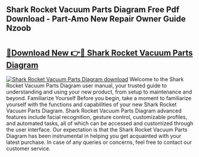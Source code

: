 ## Shark Rocket Vacuum Parts Diagram Free Pdf Download - Part-Amo New Repair Owner Guide Nzoob

# <h2><a href="http://dfhcfs.blite.top/?on=Shark+Rocket+Vacuum+Parts+Diagram">🔗Download New 👉🔴 Shark Rocket Vacuum Parts Diagram</a></h2>

[![Shark Rocket Vacuum Parts Diagram download](https://i.imgur.com/lujVjoI.png)](http://dfhcfs.blite.top/?on=Shark+Rocket+Vacuum+Parts+Diagram)
Welcome to the Shark Rocket Vacuum Parts Diagram user manual, your trusted guide to understanding and using your new product, from setup to maintenance and beyond. Familiarize Yourself Before you begin, take a moment to familiarize yourself with the functions and capabilities of your new Shark Rocket Vacuum Parts Diagram. Shark Rocket Vacuum Parts Diagram advanced features include facial recognition, gesture control, customizable profiles, and automated tasks, all of which can be accessed and customized through the user interface. Our expectation is that the Shark Rocket Vacuum Parts Diagram has been instrumental in helping you get acquainted with your latest purchase. In case of any queries or concerns, feel free to contact our customer service.
